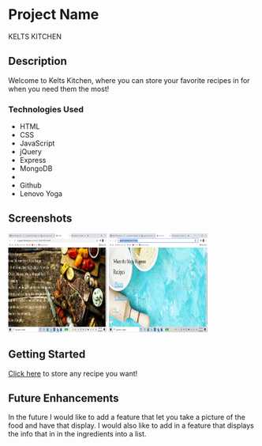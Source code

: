 # Project Name
KELTS KITCHEN

## Description
Welcome to Kelts Kitchen, where you can store your favorite recipes in for when you need them the most!

### Technologies Used
- HTML
- CSS
- JavaScript
- jQuery
- Express
- MongoDB
- 
- Github
- Lenovo Yoga

## Screenshots
<img src="/public/images/Project2SS.png" style=" width:200px ; height:200px " />
<img src="/public/images/RecipeSS.png" style=" width:200px ; height:200px " />

## Getting Started
[Click here](https://project-2-ekc.herokuapp.com/) to store any recipe you want!

## Future Enhancements
In the future I would like to add a feature that let you take a picture of the food and have that display. I would also like to add in a feature that displays the info that in in the ingredients into a list.